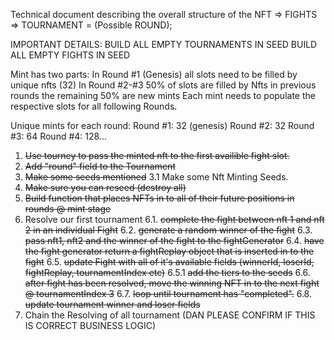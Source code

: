 Technical document describing the overall structure of the NFT => FIGHTS => TOURNAMENT = (Possible ROUND);

IMPORTANT DETAILS:
BUILD ALL EMPTY TOURNAMENTS IN SEED 
BUILD ALL EMPTY FIGHTS IN SEED

Mint has two parts:
In Round #1 (Genesis) all slots need to be filled by unique nfts (32)
In Round #2-#3  50% of slots are filled by Nfts in previous rounds the remaining 50% are new mints
Each mint needs to populate the respective slots for all following Rounds.

Unique mints for each round: 
    Round #1: 32 (genesis)
    Round #2: 32
    Round #3: 64
    Round #4: 128...



1. ~~Use tourney to pass the minted nft to the first availible fight slot.~~
2. ~~Add "round" field to the Tournament~~
3. ~~Make some seeds mentioned~~
3.1 Make some Nft Minting Seeds. 
4. ~~Make sure you can reseed (destroy all)~~
5. ~~Build function that places NFTs in to all of their future positions in rounds @ mint stage~~
6. Resolve our first tournament
    6.1. ~~complete the fight between nft 1 and nft 2 in an individual Fight~~
    6.2. ~~generate a random winner of the fight~~
    6.3. ~~pass nft1, nft2 and the winner of the fight to the fightGenerator~~
    6.4. ~~have the fight generator return a fightReplay object that is inserted in to the fight~~
    6.5. ~~update Fight with all of it's available fields (winnerId, loserId, fightReplay, tournamentIndex etc)~~
    6.5.1 ~~add the tiers to the seeds~~
    6.6. ~~after fight has been resolved, move the winning NFT in to the next fight @ tournamentIndex 3~~
    6.7. ~~loop until tournament has "completed".~~
    6.8. ~~update tournament winner and loser fields~~
7. Chain the Resolving of all tournament (DAN PLEASE CONFIRM IF THIS IS CORRECT BUSINESS LOGIC)